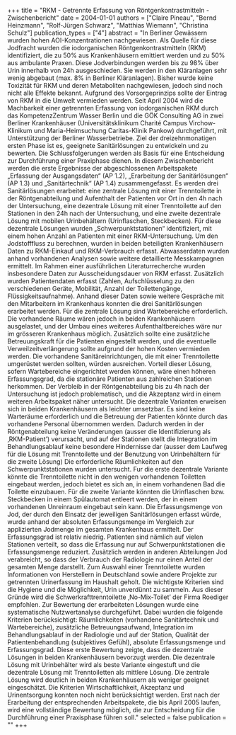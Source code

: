 +++
title = "RKM - Getrennte Erfassung von  Röntgenkontrastmitteln - Zwischenbericht"
date = 2004-01-01
authors = ["Claire Pineau", "Bernd Heinzmann", "Rolf-Jürgen Schwarz", "Matthias Wiemann", "Christina Schulz"]
publication_types = ["4"]
abstract = "In Berliner Gewässern wurden hohen AOI-Konzentrationen nachgewiesen. Als Quelle für diese Jodfracht wurden die iodorganischen Röntgenkontrastmitteln (RKM) identifiziert, die zu 50% aus Krankenhäusern emittiert werden und zu 50% aus ambulante Praxen. Diese Jodverbindungen werden bis zu 98% über Urin innerhalb von 24h ausgeschieden. Sie werden in den Kläranlagen sehr wenig abgebaut (max. 8% in Berliner Kläranlagen). Bisher wurde keine Toxizität für RKM und deren Metaboliten nachgewiesen, jedoch sind noch nicht alle Effekte bekannt. Aufgrund des  Vorsorgeprinzips sollte der Eintrag von RKM in die Umwelt vermieden werden.  Seit April 2004 wird die Machbarkeit einer getrennten Erfassung von iodorganischen RKM durch das KompetenzZentrum Wasser Berlin und die GÖK Consulting AG in zwei Berliner Krankenhäuser (Universitätsklinikum Charité Campus Virchow-Klinikum und Maria-Heimsuchung Caritas-Klinik Pankow) durchgeführt, mit Unterstützung der Berliner Wasserbetriebe. Ziel der dreizehnmonatigen ersten Phase ist es, geeignete Sanitärlösungen zu entwickeln und zu bewerten. Die Schlussfolgerungen werden als Basis für eine Entscheidung zur Durchführung einer Praxiphase dienen. In diesem Zwischenbericht werden die erste Ergebnisse der abgeschlossenen Arbeitspakete „Erfassung der Ausgangsdaten“ (AP 1.2), „Erarbeitung der Sanitärlösungen“ (AP 1.3) und „Sanitärtechnik“ (AP 1.4) zusammengefasst.  Es werden drei Sanitärlösungen erarbeitet: eine zentrale Lösung mit einer Trenntoilette in der Röntgenabteilung und Aufenthalt der Patienten vor Ort in den 4h nach der Untersuchung, eine dezentrale Lösung mit einer Trenntoilette auf den Stationen in den 24h nach der Untersuchung, und eine zweite dezentrale Lösung mit mobilen Urinbehältern (Urinflaschen, Steckbecken). Für diese dezentrale Lösungen wurden „Schwerpunktstationen“ identifiziert, mit einem hohen Anzahl an Patienten mit einer RKM-Untersuchung.  Um den Jodstofffluss zu berechnen, wurden in beiden beteiligten Krankenhäusern Daten zu RKM-Einkauf und RKM-Verbrauch erfasst. Abwasserdaten wurden anhand vorhandenen Analysen sowie weitere detaillierte Messkampagnen ermittelt. Im Rahmen einer ausführlichen Literaturrecherche wurden insbesondere Daten zur Ausscheidungsdauer von RKM erfasst.  Zusätzlich wurden Patientendaten erfasst (Zahlen, Aufschlüsselung zu den verschiedenen Geräte, Mobilität, Anzahl der Toilettengänge, Flüssigkeitsaufnahme). Anhand dieser Daten sowie weitere Gespräche mit den Mitarbeitern im Krankenhaus konnten die drei Sanitärlösungen erarbeitet werden.  Für die zentrale Lösung sind Wartebereiche erforderlich. Die vorhandene Räume wären jedoch in beiden Krankenhäusern ausgelastet, und der Umbau eines weiteres Aufenthaltbereiches wäre nur im grösseren Krankenhaus möglich. Zusätzlich sollte eine zusätzliche Betreuungskraft für die Patienten eingestellt werden, und die eventuelle Verweilzeitverlängerung sollte aufgrund der hohen Kosten vermieden werden. Die vorhandene Sanitäreinrichtungen, die mit einer Trenntoilette umgerüstet werden sollten, würden ausreichen. Vorteil dieser Lösung, sofern Wartebereiche eingerichtet werden können, wäre einen höheren Erfassungsgrad, da die stationäre Patienten aus zahlreichen Stationen herkommen. Der Verbleib in der Röntgenabteilung bis zu 4h nach der Untersuchung ist jedoch problematisch, und die Akzeptanz wird in einem weiteren Arbeitspaket näher untersucht.  Die dezentrale Varianten erweisen sich in beiden Krankenhäusern als leichter umsetzbar. Es sind keine Warteräume erforderlich und die Betreuung der Patienten könnte durch das vorhandene Personal übernommen werden. Dadurch werden in der Röntgenabteilung keine Veränderungen (ausser die Identifizierung als ‚RKM-Patient’) verursacht, und auf der Stationen stellt die Integration im Behandlungsablauf keine besondere Hindernisse dar (ausser dem Laufweg für die Lösung mit Trenntoilette und der Benutzung von Urinbehältern für die zweite Lösung) Die erforderliche Räumlichkeiten auf den Schwerpunktstationen wurden untersucht. Fur die erste dezentrale Variante könnte die Trenntoilette nicht in den wenigen vorhandenen Toiletten eingebaut werden, jedoch bietet es sich an, in einem vorhandenen Bad die Toilette einzubauen. Für die zweite Variante könnten die Urinflaschen bzw. Steckbecken in einem Spülautomat entleert werden, der in einem vorhandenen Unreinraum eingebaut sein kann.   Die Erfassungsmenge von Jod, der durch den Einsatz der jeweiligen Sanitärlösungen erfasst würde, wurde anhand der absoluten Erfassungsmenge im Vergleich zur applizierten Jodmenge im gesamten Krankenhaus ermittelt. Der Erfassungsgrad ist relativ niedrig. Patienten sind nämlich auf vielen Stationen verteilt, so dass die Erfassung nur auf Schwerpunktstationen die Erfassungsmenge reduziert. Zusätzlich werden in anderen Abteilungen Jod verabreicht, so dass der Verbrauch der Radiologie nur einen Anteil der gesamten Menge darstellt.  Zum Auswahl einer Trenntoilette wurden Informationen von Herstellern in Deutschland sowie andere Projekte zur getrennten Urinerfassung im Haushalt geholt. Die wichtigste Kriterien sind die Hygiene und die Möglichkeit, Urin unverdünnt zu sammeln. Aus dieser Gründe wird die Schwerkrafttrenntoilette ‚No-Mix-Toilet’ der Firma Roediger empfohlen.  Zur Bewertung der erarbeiteten Lösungen wurde eine systematische Nutzwertanalyse durchgeführt. Dabei wurden die folgende Kriterien berücksichtigt: Räumlichkeiten (vorhandene Sanitärtechnik und Wartebereiche), zusätzliche Betreuungsaufwand, Integration im Behandlungsablauf in der Radiologie und auf der Station, Qualität der Patientenbehandlung (subjektives Gefühl), absolute Erfassungsmenge und Erfassungsgrad.  Diese erste Bewertung zeigte, dass die dezentrale Lösungen in beiden Krankenhäusern bevorzugt werden. Die dezentrale Lösung mit Urinbehälter wird als beste Variante eingestuft und die dezentrale Lösung mit Trenntoiletten als mittlere Lösung. Die zentrale Lösung wird deutlich in beiden Krankenhäusern als weniger geeignet eingeschätzt.  Die Kriterien Wirtschaftlichkeit, Akzeptanz und Urinentsorgung konnten noch nicht berücksichtigt werden. Erst nach der Erarbeitung der entsprechenden Arbeitspakete, die bis April 2005 laufen, wird eine vollständige Bewertung möglich, die zur Entscheidung für die Durchführung einer Praxisphase führen soll."
selected = false
publication = ""
+++

